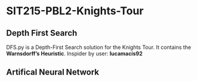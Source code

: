 # SIT215-PBL2-Knights-Tour
## Depth First Search

DFS.py is a Depth-First Search solution for the Knights Tour. It contains the <b>Warnsdorff’s Heuristic</b>. 
Inspider by user: <b>lucamacis92</b>

## Artifical Neural Network
